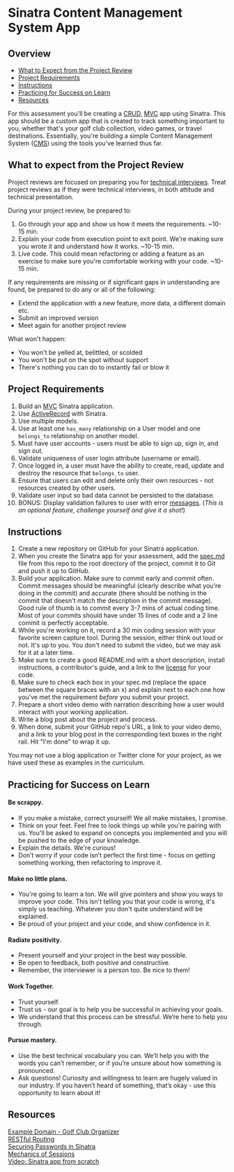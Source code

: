 # Sinatra Content Management System App

## Overview

- [What to Expect from the Project Review](#expectations)
- [Project Requirements](#requirements)
- [Instructions](#instructions)
- [Practicing for Success on Learn](#success)
- [Resources](#resources)

For this assessment you'll be creating a [CRUD], [MVC] app using Sinatra.  This app should be a custom app that is created to track something important to you, whether that's your golf club collection, video games, or travel destinations.  Essentially, you're building a simple Content Management System ([CMS]) using the tools you've learned thus far.

## <a id="expectations">What to expect from the Project Review</a>

Project reviews are focused on preparing you for [technical interviews]. Treat project reviews as if they were technical interviews, in both attitude and technical presentation.

During your project review, be prepared to:

1. Go through your app and show us how it meets the requirements. ~10-15 min.
2. Explain your code from execution point to exit point. We're making sure you wrote it and understand how it works. ~10-15 min.
3. Live code.  This could mean refactoring or adding a feature as an exercise to make sure you're comfortable working with your code. ~10-15 min.

If any requirements are missing or if significant gaps in understanding are found, be prepared to do any or all of the following:

- Extend the application with a new feature, more data, a different domain etc.
- Submit an improved version
- Meet again for another project review

What won't happen:

- You won't be yelled at, belittled, or scolded
- You won't be put on the spot without support
- There's nothing you can do to instantly fail or blow it

## <a id="requirements">Project Requirements</a>

1. Build an [MVC] Sinatra application.
2. Use [ActiveRecord] with Sinatra.
3. Use multiple models.
4. Use at least one `has_many` relationship on a User model and one `belongs_to` relationship on another model.
5. Must have user accounts - users must be able to sign up, sign in, and sign out.
6. Validate uniqueness of user login attribute (username or email).
7. Once logged in, a user must have the ability to create, read, update and destroy the resource that `belongs_to` user.
8. Ensure that users can edit and delete only their own resources - not resources created by other users.
9. Validate user input so bad data cannot be persisted to the database.
10. BONUS: Display validation failures to user with error [messages]. (_This is an optional feature, challenge yourself and give it a shot!_)

## <a id="instructions">Instructions</a>

1. Create a new repository on GitHub for your Sinatra application.
2. When you create the Sinatra app for your assessment, add the [spec.md] file from this repo to the root directory of the project, commit it to Git and push it up to GitHub.
3. Build your application. Make sure to commit early and commit often. Commit messages should be meaningful (clearly describe what you're doing in the commit) and accurate (there should be nothing in the commit that doesn't match the description in the commit message). Good rule of thumb is to commit every 3-7 mins of actual coding time. Most of your commits should have under 15 lines of code and a 2 line commit is perfectly acceptable.
4. While you're working on it, record a 30 min coding session with your favorite screen capture tool. During the session, either think out loud or not. It's up to you. You don't need to submit the video, but we may ask for it at a later time.
5. Make sure to create a good README.md with a short description, install instructions, a contributor's guide, and a link to the [license] for your code.
6. Make sure to check each box in your spec.md (replace the space between the square braces with an x) and explain next to each one how you've met the requirement *before* you submit your project.
7. Prepare a short video demo with narration describing how a user would interact with your working application.
8. Write a blog post about the project and process.
9. When done, submit your GitHub repo's URL, a link to your video demo, and a link to your blog post in the corresponding text boxes in the right rail. Hit "I'm done" to wrap it up.

You may not use a blog application or Twitter clone for your project, as we have used these as examples in the curriculum.

## <a id="success">Practicing for Success on Learn</a>

#### Be scrappy.
- If you make a mistake, correct yourself! We all make mistakes, I promise.
- Think on your feet. Feel free to look things up while you're pairing with us. You'll be asked to expand on concepts you implemented and you will be pushed to the edge of your knowledge.
- Explain the details. We're curious!
- Don’t worry if your code isn’t perfect the first time - focus on getting something working, then refactoring to improve it.

#### Make no little plans.
- You're going to learn a ton. We will give pointers and show you ways to improve your code. This isn't telling you that your code is wrong, it's simply us teaching. Whatever you don't quite understand will be explained.
- Be proud of your project and your code, and show confidence in it.

#### Radiate positivity.
- Present yourself and your project in the best way possible.
- Be open to feedback, both positive and constructive.
- Remember, the interviewer is a person too. Be nice to them!

#### Work Together.
- Trust yourself.
- Trust us - our goal is to help you be successful in achieving your goals.
- We understand that this process can be stressful. We’re here to help you through.

#### Pursue mastery.
- Use the best technical vocabulary you can. We’ll help you with the words you can’t remember, or if you’re unsure about how something is pronounced.
- Ask questions! Curiosity and willingness to learn are hugely valued in our industry. If you haven’t heard of something, that’s okay - use this opportunity to learn about it!

## <a id="resources">Resources</a>

[Example Domain - Golf Club Organizer]<br>
[RESTful Routing]<br>
[Securing Passwords in Sinatra]<br>
[Mechanics of Sessions]<br>
[Video: Sinatra app from scratch]<br>

[CRUD]: https://learn.co/tracks/full-stack-web-development-v6/orms-and-activerecord/activerecord/activerecord-crud-lab
[CMS]: http://www.businessdictionary.com/definition/content-management-system-CMS.html
[technical interviews]: https://www.brightnetwork.co.uk/career-path-guides/technology-it-software-development/five-ways-stand-out-your-technology/what-expect-technical-interview/
[MVC]: https://learn.co/tracks/full-stack-web-development-v6/sinatra/mvc-and-forms/intro-to-mvc
[section lead]: http://help.learn.co/instructional-support/receiving-course-support/who-are-the-section-leads
[Golf Club Organizer]: https://github.com/learn-co-curriculum/example-sinatra-assessment
[Todo List]: http://todomvc.com
[Fill out this checklist.]: https://docs.google.com/forms/d/e/1FAIpQLSdIrS7g6y_B4dAY7HGS4yAndg9bfHuw7GmsiwA6MQXXqNrDjA/viewform?entry.237262577&entry.835010005&entry.301147721
[ActiveRecord]: https://learn.co/tracks/full-stack-web-development-v6/sinatra/activerecord/activerecord-setup-in-sinatra
[slack]: https://learn-co.slack.com
[section lead]: http://help.learn.co/instructional-support/receiving-course-support/who-are-the-section-leads
[messages]: https://github.com/SFEley/sinatra-flash
[spec.md]: https://github.com/learn-co-students/sinatra-cms-app-assessment-v-000/blob/master/spec.md
[license]: https://opensource.org/licenses/MIT
[study groups]: https://learn.co/study-groups
[project support sessions]: https://theflatironschool.typeform.com/to/B9BrgH
[Example Domain - Golf Club Organizer]: https://github.com/learn-co-curriculum/example-sinatra-assessment
[RESTful Routing]: https://learn.co/tracks/full-stack-web-development-v6/sinatra/activerecord/sinatra-restful-routes
[Securing Passwords in Sinatra]: https://learn.co/tracks/full-stack-web-development-v6/sinatra/activerecord/securing-passwords-in-sinatra
[Mechanics of Sessions]: https://learn.co/tracks/full-stack-web-development-v6/sinatra/sessions/mechanics-of-sessions
[Video: Sinatra app from scratch]: https://learn.co/tracks/full-stack-web-development-v6/sinatra/activerecord/video-review-authentication

